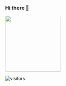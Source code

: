 ### Hi there 👋

<!--
**protonbobby/protonbobby** is a ✨ _special_ ✨ repository because its `README.md` (this file) appears on your GitHub profile.

Here are some ideas to get you started:

- 🔭 I’m currently working on ...
- 🌱 I’m currently learning ...
- 👯 I’m looking to collaborate on ...
- 🤔 I’m looking for help with ...
- 💬 Ask me about ...
- 📫 How to reach me: ...
- 😄 Pronouns: ...
- ⚡ Fun fact: ...
-->

<img height="180em" src="https://github-readme-stats.vercel.app/api?username=protonbobby&show_icons=true&hide_border=true&&count_private=true&include_all_commits=true" />

![visitors](https://visitor-badge.glitch.me/badge?page_id=protonbobby.protonbobby)


